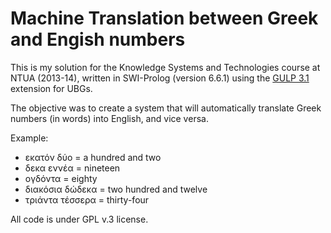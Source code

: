 # Machine Translation between Greek and Engish numbers

This is my solution for the Knowledge Systems and Technologies course at NTUA (2013-14), written in SWI-Prolog (version 6.6.1) using the [GULP 3.1](http://www.cs.toronto.edu/%7Edianaz/2501/Parser/gulp3mod.pl) extension for UBGs.

The objective was to create a system that will automatically translate Greek numbers (in words) into English, and vice versa.

Example:
* εκατόν δύο = a hundred and two
* δεκα εννέα = nineteen
* ογδόντα = eighty
* διακόσια δώδεκα = two hundred and twelve
* τριάντα τέσσερα = thirty-four

All code is under GPL v.3 license.
